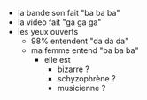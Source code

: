 - la bande son fait "ba ba ba"
- la video fait "ga ga ga"
- les yeux ouverts
  - 98% entendent "da da da"
  - ma femme entend "ba ba ba"
    - elle est
      - bizarre ?
      - schyzophrène ?
      - musicienne ?
